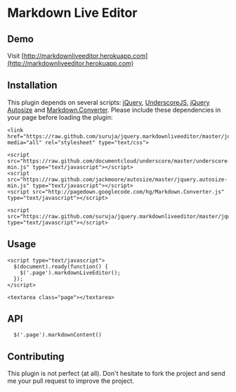 # Markdown Live Editor

## Demo
Visit [http://markdownliveeditor.herokuapp.com](http://markdownliveeditor.herokuapp.com)

## Installation
This plugin depends on several scripts: [jQuery](http://jquery.com/), [UnderscoreJS](http://underscorejs.org/), [jQuery Autosize](https://github.com/jackmoore/autosize) and [Markdown.Converter](http://code.google.com/p/pagedown/wiki/PageDown). Please include these dependencies in your page before loading the plugin:
```
<link href="https://raw.github.com/suruja/jquery.markdownliveeditor/master/jquery.markdownliveeditor.css" media="all" rel="stylesheet" type="text/css">

<script src="https://raw.github.com/documentcloud/underscore/master/underscore-min.js" type="text/javascript"></script>
<script src="https://raw.github.com/jackmoore/autosize/master/jquery.autosize-min.js" type="text/javascript"></script>
<script src="http://pagedown.googlecode.com/hg/Markdown.Converter.js" type="text/javascript"></script>

<script src="https://raw.github.com/suruja/jquery.markdownliveeditor/master/jquery.markdownliveeditor.js" type="text/javascript"></script>
```

## Usage
```
<script type="text/javascript">
  $(document).ready(function() {
    $('.page').markdownLiveEditor();
  });
</script>

<textarea class="page"></textarea>
```

## API
```
  $('.page').markdownContent()
```

## Contributing
This plugin is not perfect (at all). Don't hesitate to fork the project and send me your pull request to improve the project.
